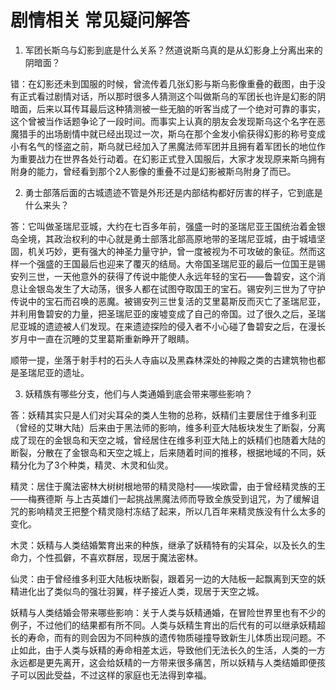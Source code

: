 # 剧情相关 常见疑问解答

1. 军团长斯乌与幻影到底是什么关系？然道说斯乌真的是从幻影身上分离出来的阴暗面？

错：在幻影还未到国服的时候，曾流传着几张幻影与斯乌影像重叠的截图，由于没有正式看过剧情对话，所以那时很多人猜测这个叫做斯乌的军团长也许是幻影的阴暗面，后来以耳传耳最后这种猜测被一些无脑的听客当成了一个绝对可靠的事实，这个曾被当作话题争论了一段时间。而事实上认真的朋友会发现斯乌这个名字在恶魔猎手的出场剧情中就已经出现过一次，斯乌在那个金发小偷获得幻影的称号变成小有名气的怪盗之前，斯乌就已经加入了黑魔法师军团并且拥有着军团长的地位作为重要战力在世界各处行动着。在幻影正式登入国服后，大家才发现原来斯乌拥有附身的能力，曾经看到那个2人影像的重叠不过是幻影被斯乌附身了而已。

2. 勇士部落后面的古城遗迹不管是外形还是内部结构都好厉害的样子，它到底是什么来头？

答：它叫做圣瑞尼亚城，大约在七百多年前，强盛一时的圣瑞尼亚王国统治着金银岛全境，其政治权利的中心就是勇士部落北部高原地带的圣瑞尼亚城，由于城墙坚固，机关巧妙，更有强大的神圣力量守护，曾一度被视为不可攻破的象征。然而这样一个强盛的王国最后也迎来了覆灭的结局。大帝国圣瑞尼亚的最后一位国王是锡安列三世，一天他意外的获得了传说中能使人永远年轻的宝石——鲁碧安，这个消息让金银岛发生了大动荡，很多人都在试图夺取国王的宝石。锡安列三世为了守护传说中的宝石而召唤的恶魔。被锡安列三世复活的艾里葛斯反而灭亡了圣瑞尼亚，并利用鲁碧安的力量，把圣瑞尼亚的废墟变成了自己的帝国。过了很久之后，圣瑞尼亚城的遗迹被人们发现。在来遗迹探险的侵入者不小心碰了鲁碧安之后，在漫长岁月中一直在沉睡的艾里葛斯重新睁开了眼睛。

顺带一提，坐落于射手村的石头人寺庙以及黑森林深处的神殿之类的古建筑物也都是圣瑞尼亚的遗址。

3. 妖精族有哪些分支，他们与人类通婚到底会带来哪些影响？

答：妖精其实只是人们对尖耳朵的类人生物的总称，妖精们主要居住于维多利亚（曾经的艾琳大陆）后来由于黑法师的影响，维多利亚大陆板块发生了断裂，分离成了现在的金银岛和天空之城，曾经居住在维多利亚大陆上的妖精们也随着大陆的断裂，分散在了金银岛和天空之城上，后来随着时间的推移，根据地域的不同，妖精分化为了3个种类，精灵、木灵和仙灵。

精灵：居住于魔法密林大树树根地带的精灵隐村——埃欧雷，由于曾经精灵族的王——梅赛德斯 与上古英雄们一起挑战黑魔法师而导致全族受到诅咒，为了缓解诅咒的影响精灵王把整个精灵隐村冻结了起来，所以几百年来精灵族没有什么太多的变化。

木灵：妖精与人类结婚繁育出来的种族，继承了妖精特有的尖耳朵，以及长久的生命力，个性孤僻，不喜欢群居，现居于魔法密林。

仙灵：由于曾经维多利亚大陆板块断裂，跟着另一边的大陆板一起飘离到天空的妖精进化出了类似鸟的强壮羽翼，样子接近人类，现居于天空之城。

妖精与人类结婚会带来哪些影响：关于人类与妖精通婚，在冒险世界里也有不少的例子，不过他们的结果都有所不同。人类与妖精生育出的后代有的可以继承妖精超长的寿命，而有的则会因为不同种族的遗传物质碰撞导致新生儿体质出现问题。不止如此，由于人类与妖精的寿命相差太远，导致他们无法长久的生活，人类的一方永远都是更先离开，这会给妖精的一方带来很多痛苦，所以妖精与人类结婚即便孩子可以因此受益，不过这样的家庭也无法得到幸福。
